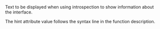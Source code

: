 Text to be displayed when using introspection to show information about the interface.

The hint attribute value follows the syntax line in the function description.
